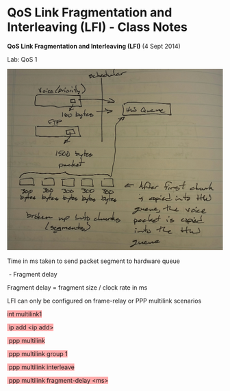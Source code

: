# QoS Link Fragmentation and Interleaving (LFI) - Class Notes

**QoS Link Fragmentation and Interleaving \(LFI\)** \(4 Sept 2014\)

Lab: QoS 1

![20141015_154731-1.jpeg](image/20141015_154731-1.jpeg)

Time in ms taken to send packet segment to hardware queue

 \- Fragment delay

Fragment delay = fragment size / clock rate in ms

LFI can only be configured on frame\-relay or PPP multilink scenarios

<span style="background-color: #ffaaaa">int multilink1</span>

<span style="background-color: #ffaaaa"> ip add \<ip add\></span>

<span style="background-color: #ffaaaa"> ppp multilink</span>

<span style="background-color: #ffaaaa"> ppp multilink group 1</span>

<span style="background-color: #ffaaaa"> ppp multilink interleave</span>

<span style="background-color: #ffaaaa"> ppp multilink fragment\-delay \<ms\></span>
